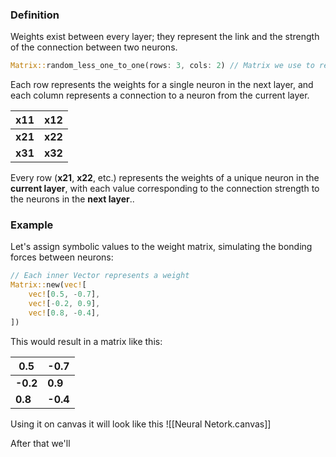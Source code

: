 ### Definition

Weights exist between every layer; they represent the link and the strength of the connection between two neurons.

```rust 
Matrix::random_less_one_to_one(rows: 3, cols: 2) // Matrix we use to represent weights.
```

Each row represents the weights for a single neuron in the next layer, and each column represents a connection to a neuron from the current layer.

| x11     | x12     |
| ------- | ------- |
| **x21** | **x22** |
| **x31** | **x32** |

Every row (**x21**, **x22**, etc.) represents the weights of a unique neuron in the **current layer**, with each value corresponding to the connection strength to the neurons in the **next layer**..
### Example

Let's assign symbolic values to the weight matrix, simulating the bonding forces between neurons:

```rust 
// Each inner Vector represents a weight 
Matrix::new(vec![ 
	vec![0.5, -0.7],  
	vec![-0.2, 0.9], 
	vec![0.8, -0.4],
])
```

This would result in a matrix like this:

| 0.5      | -0.7     |
| -------- | -------- |
| **-0.2** | **0.9**  |
| **0.8**  | **-0.4** |
Using it on canvas it will look like this ![[Neural Netork.canvas]]

After that we'll 